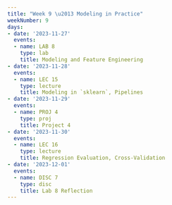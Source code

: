 ```yaml
---
title: "Week 9 \u2013 Modeling in Practice"
weekNumber: 9
days:
- date: '2023-11-27'
  events:
  - name: LAB 8
    type: lab
    title: Modeling and Feature Engineering
- date: '2023-11-28'
  events:
  - name: LEC 15
    type: lecture
    title: Modeling in `sklearn`, Pipelines
- date: '2023-11-29'
  events:
  - name: PROJ 4
    type: proj
    title: Project 4
- date: '2023-11-30'
  events:
  - name: LEC 16
    type: lecture
    title: Regression Evaluation, Cross-Validation
- date: '2023-12-01'
  events:
  - name: DISC 7
    type: disc
    title: Lab 8 Reflection
---
```

